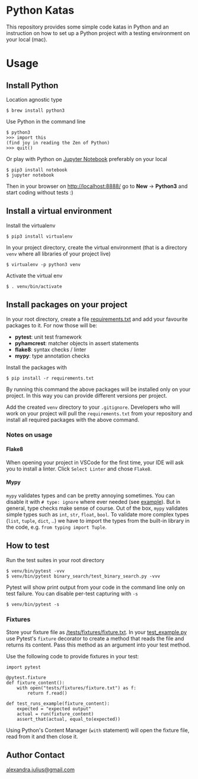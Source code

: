 # Python Katas
This repository provides some simple code katas in Python and an instruction on how to set up a Python project with a testing environment on your local (mac).

# Usage

## Install Python
Location agnostic type
```
$ brew install python3
```
Use Python in the command line 
```
$ python3 
>>> import this
(find joy in reading the Zen of Python)
>>> quit()
```
Or play with Python on [Jupyter Notebook](https://jupyter.org/install) preferably on your local
```
$ pip3 install notebook
$ jupyter notebook
```
Then in your browser on [http://localhost:8888/](http://localhost:8888/) go to **New** -> **Python3** and start coding without tests :)

## Install a virtual environment
Install the virtualenv
```
$ pip3 install virtualenv
```
In your project directory, create the virtual environment (that is a directory `venv` where all libraries of your project live)
```
$ virtualenv -p python3 venv
```
Activate the virtual env
```
$ . venv/bin/activate
```

## Install packages on your project
In your root directory, create a file [requirements.txt](https://github.com/alexandrajulius/pythonKatas/blob/master/requirements.txt) and add your favourite packages to it. For now those will be:
* **pytest**: unit test framework
* **pyhamcrest**: matcher objects in assert statements
* **flake8**: syntax checks / linter
* **mypy**: type annotation checks 

Install the packages with
```
$ pip install -r requirements.txt
```
By running this command the above packages will be installed only on your project. In this way you can provide different versions per project.

Add the created `venv` directory to your `.gitignore`. Developers who will work on your project will pull the `requirements.txt` from your repository and install all required packages with the above command.

### Notes on usage
#### Flake8
When opening your project in VSCode for the first time, your IDE will ask you to install a linter. Click `Select Linter` and chose `Flake8`.

#### Mypy
`mypy` validates types and can be pretty annoying sometimes. You can disable it with `# type: ignore` where ever needed (see [example](https://github.com/alexandrajulius/python-katas/blob/master/dijkstra_shortest_path/dijkstra.py#L27)). But in general, type checks make sense of course. Out of the box, `mypy` validates simple types such as `int`, `str`, `float`, `bool`. To validate more complex types (`list`, `tuple`, `dict`, ..) we have to import the types from the built-in library in the code, e.g. `from typing import Tuple`.

## How to test
Run the test suites in your root directory
```
$ venv/bin/pytest -vvv
$ venv/bin/pytest binary_search/test_binary_search.py -vvv
```
Pytest will show print output from your code in the command line only on test failure. 
You can disable per-test capturing with `-s`
```
$ venv/bin/pytest -s
```

### Fixtures
Store your fixture file as [/tests/fixtures/fixture.txt](https://github.com/alexandrajulius/python-katas/blob/master/advent_of_code/2019/tests/fixtures/day_02.txt). 
In your [test_example.py](https://github.com/alexandrajulius/python-katas/blob/master/advent_of_code/2019/tests/unit/test_day_02.py) use Pytest's `fixture` decorator to create a method that reads the file and returns its content. Pass this method as an
argument into your test method.

Use the following code to provide fixtures in your test:
```
import pytest

@pytest.fixture
def fixture_content():
    with open("tests/fixtures/fixture.txt") as f:
        return f.read()
        
def test_runs_example(fixture_content):
    expected = "expected output"
    actual = run(fixture_content)
    assert_that(actual, equal_to(expected))
```

Using Python's Content Manager (`with` statement) will open the fixture file, read from it and then close it. 

## Author Contact
[alexandra.julius@gmail.com](mailto:alexandra.julius@gmail.com)
